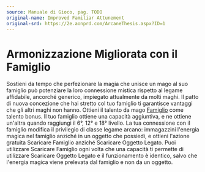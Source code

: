 ```yaml
---
source: Manuale di Gioco, pag. TODO
original-name: Improved Familiar Attunement
original-srd: https://2e.aonprd.com/ArcaneThesis.aspx?ID=1
---
```


# Armonizzazione Migliorata con il Famiglio

Sostieni da tempo che perfezionare la magia che unisce un mago al suo famiglio
può potenziare la loro connessione mistica rispetto al legame affidabile,
ancorché generico, impiegato attualmente da molti maghi. Il patto di nuova
concezione che hai stretto col tuo famiglio ti garantisce vantaggi che gli altri
maghi non hanno. Ottieni il talento da mago [Famiglio](/talenti/mago/famiglio)
come talento bonus. Il tuo famiglio ottiene una capacità aggiuntiva, e ne
ottiene un'altra quando raggiungi il 6°, 12° e 18° livello. La tua connessione
con il famiglio modifica il privilegio di classe legame arcano: immagazzini
l'energia magica nel famiglio anziché in un oggetto che possiedi, e ottieni
l'azione gratuita Scaricare Famiglio anziché Scaricare Oggetto Legato. Puoi
utilizzare Scaricare Famiglio ogni volta che una capacità ti permette di
utilizzare Scaricare Oggetto Legato e il funzionamento è identico, salvo che
l'energia magica viene prelevata dal famiglio e non da un oggetto.
